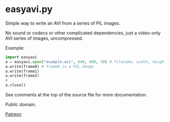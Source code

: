 # easyavi.py

Simple way to write an AVI from a series of PIL images.

No sound or codecs or other complicated dependencies,
just a video-only AVI series of images, uncompressed.

Example:

```Python
import easyavi
a = easyavi.open("example.avi", 640, 480, 30) # filename, width, height, FPS
a.write(frame0) # frame0 is a PIL.Image
a.write(frame1)
a.write(frame2)
# ...
a.close()
```

See comments at the top of the source file for more documentation.

Public domain.

[Patreon](https://www.patreon.com/rainwarrior)
